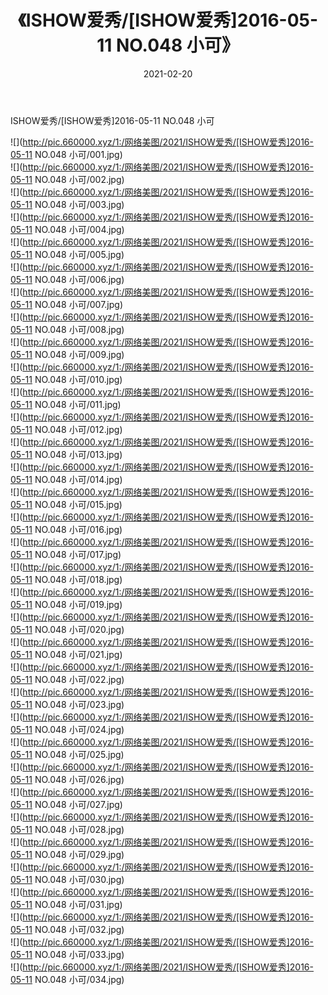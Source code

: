﻿---
layout: post
title:  《ISHOW爱秀/[ISHOW爱秀]2016-05-11 NO.048 小可》
date:   2021-02-20
img: http://pic.660000.xyz/1:/网络美图/2021/ISHOW爱秀/[ISHOW爱秀]2016-05-11 NO.048 小可/000.jpg
categories: [美女, 清纯, 唯美]
---

ISHOW爱秀/[ISHOW爱秀]2016-05-11 NO.048 小可

 ![](http://pic.660000.xyz/1:/网络美图/2021/ISHOW爱秀/[ISHOW爱秀]2016-05-11 NO.048 小可/001.jpg) <br>![](http://pic.660000.xyz/1:/网络美图/2021/ISHOW爱秀/[ISHOW爱秀]2016-05-11 NO.048 小可/002.jpg) <br>![](http://pic.660000.xyz/1:/网络美图/2021/ISHOW爱秀/[ISHOW爱秀]2016-05-11 NO.048 小可/003.jpg) <br>![](http://pic.660000.xyz/1:/网络美图/2021/ISHOW爱秀/[ISHOW爱秀]2016-05-11 NO.048 小可/004.jpg) <br>![](http://pic.660000.xyz/1:/网络美图/2021/ISHOW爱秀/[ISHOW爱秀]2016-05-11 NO.048 小可/005.jpg) <br>![](http://pic.660000.xyz/1:/网络美图/2021/ISHOW爱秀/[ISHOW爱秀]2016-05-11 NO.048 小可/006.jpg) <br>![](http://pic.660000.xyz/1:/网络美图/2021/ISHOW爱秀/[ISHOW爱秀]2016-05-11 NO.048 小可/007.jpg) <br>![](http://pic.660000.xyz/1:/网络美图/2021/ISHOW爱秀/[ISHOW爱秀]2016-05-11 NO.048 小可/008.jpg) <br>![](http://pic.660000.xyz/1:/网络美图/2021/ISHOW爱秀/[ISHOW爱秀]2016-05-11 NO.048 小可/009.jpg) <br>![](http://pic.660000.xyz/1:/网络美图/2021/ISHOW爱秀/[ISHOW爱秀]2016-05-11 NO.048 小可/010.jpg) <br>![](http://pic.660000.xyz/1:/网络美图/2021/ISHOW爱秀/[ISHOW爱秀]2016-05-11 NO.048 小可/011.jpg) <br>![](http://pic.660000.xyz/1:/网络美图/2021/ISHOW爱秀/[ISHOW爱秀]2016-05-11 NO.048 小可/012.jpg) <br>![](http://pic.660000.xyz/1:/网络美图/2021/ISHOW爱秀/[ISHOW爱秀]2016-05-11 NO.048 小可/013.jpg) <br>![](http://pic.660000.xyz/1:/网络美图/2021/ISHOW爱秀/[ISHOW爱秀]2016-05-11 NO.048 小可/014.jpg) <br>![](http://pic.660000.xyz/1:/网络美图/2021/ISHOW爱秀/[ISHOW爱秀]2016-05-11 NO.048 小可/015.jpg) <br>![](http://pic.660000.xyz/1:/网络美图/2021/ISHOW爱秀/[ISHOW爱秀]2016-05-11 NO.048 小可/016.jpg) <br>![](http://pic.660000.xyz/1:/网络美图/2021/ISHOW爱秀/[ISHOW爱秀]2016-05-11 NO.048 小可/017.jpg) <br>![](http://pic.660000.xyz/1:/网络美图/2021/ISHOW爱秀/[ISHOW爱秀]2016-05-11 NO.048 小可/018.jpg) <br>![](http://pic.660000.xyz/1:/网络美图/2021/ISHOW爱秀/[ISHOW爱秀]2016-05-11 NO.048 小可/019.jpg) <br>![](http://pic.660000.xyz/1:/网络美图/2021/ISHOW爱秀/[ISHOW爱秀]2016-05-11 NO.048 小可/020.jpg) <br>![](http://pic.660000.xyz/1:/网络美图/2021/ISHOW爱秀/[ISHOW爱秀]2016-05-11 NO.048 小可/021.jpg) <br>![](http://pic.660000.xyz/1:/网络美图/2021/ISHOW爱秀/[ISHOW爱秀]2016-05-11 NO.048 小可/022.jpg) <br>![](http://pic.660000.xyz/1:/网络美图/2021/ISHOW爱秀/[ISHOW爱秀]2016-05-11 NO.048 小可/023.jpg) <br>![](http://pic.660000.xyz/1:/网络美图/2021/ISHOW爱秀/[ISHOW爱秀]2016-05-11 NO.048 小可/024.jpg) <br>![](http://pic.660000.xyz/1:/网络美图/2021/ISHOW爱秀/[ISHOW爱秀]2016-05-11 NO.048 小可/025.jpg) <br>![](http://pic.660000.xyz/1:/网络美图/2021/ISHOW爱秀/[ISHOW爱秀]2016-05-11 NO.048 小可/026.jpg) <br>![](http://pic.660000.xyz/1:/网络美图/2021/ISHOW爱秀/[ISHOW爱秀]2016-05-11 NO.048 小可/027.jpg) <br>![](http://pic.660000.xyz/1:/网络美图/2021/ISHOW爱秀/[ISHOW爱秀]2016-05-11 NO.048 小可/028.jpg) <br>![](http://pic.660000.xyz/1:/网络美图/2021/ISHOW爱秀/[ISHOW爱秀]2016-05-11 NO.048 小可/029.jpg) <br>![](http://pic.660000.xyz/1:/网络美图/2021/ISHOW爱秀/[ISHOW爱秀]2016-05-11 NO.048 小可/030.jpg) <br>![](http://pic.660000.xyz/1:/网络美图/2021/ISHOW爱秀/[ISHOW爱秀]2016-05-11 NO.048 小可/031.jpg) <br>![](http://pic.660000.xyz/1:/网络美图/2021/ISHOW爱秀/[ISHOW爱秀]2016-05-11 NO.048 小可/032.jpg) <br>![](http://pic.660000.xyz/1:/网络美图/2021/ISHOW爱秀/[ISHOW爱秀]2016-05-11 NO.048 小可/033.jpg) <br>![](http://pic.660000.xyz/1:/网络美图/2021/ISHOW爱秀/[ISHOW爱秀]2016-05-11 NO.048 小可/034.jpg) <br>